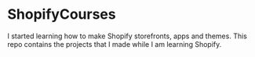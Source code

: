 # ShopifyCourses

I started learning how to make Shopify storefronts, apps and themes. This repo contains the projects that I made while I am learning Shopify.

